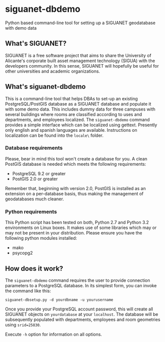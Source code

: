 siguanet-dbdemo
===============

Python based command-line tool for setting up a SIGUANET geodatabase with demo data

## What's SIGUANET?
SIGUANET is a free software project that aims to share the University of Alicante's corporate built asset management technology (SIGUA) with the developers community.
In this sense, SIGUANET will hopefully be useful for other universities and academic organizations.

## What's siguanet-dbdemo
This is a command-line tool that helps DBAs to set-up an existing PostgreSQL/PostGIS database as a SIGUANET database and populate it with some demo data.
This includes dummy data for three campuses with several buildings where rooms are classified according to uses and departments, and employees localized.
The `siguanet-dbdemo` command provides a simple interface which can be localized using gettext. Presently only english and spanish languages are available. Instructions on localization can be found into the `locale\` folder.

### Database requirements
Please, bear in mind this tool won't create a database for you. A clean PostGIS database is needed which meets the following requirements:
* PostgreSQL 9.2 or greater
* PostGIS 2.0 or greater

Remember that, beginning with version 2.0, PostGIS is installed as an extension on a per-database basis, thus making the management of geodatabases much cleaner.

### Python requirements
This Python script has been tested on both, Python 2.7 and Python 3.2 environments on Linux boxes.
It makes use of some libraries which may or may not be present in your distribution. Please ensure you have the following python modules installed:
* mako
* psycopg2

## How does it work?
The `siguanet-dbdemo` command requires the user to provide connection parameters to a PostgreSQL database.
In its simplest form, you can invoke the command like this:

`siguanet-dbsetup.py -d yourdbname -u yourusername`

Once you provide your PostgreSQL account password, this will create all SIGUANET objects on `yourdatabase` at your `localhost`.
The database will be subsequently populated with departments, employees and room geometries using `srid=25830`.

Execute `-h` option for information on all options.
